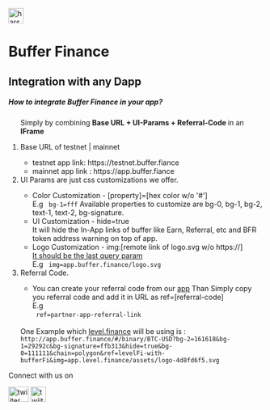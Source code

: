 <p  style="display:flex;align-items:center">
<a href="https://buffer.finance" target="blank"><img align="center" src="https://cdn.buffer.finance/Buffer-Media/main/bfr.png" alt="harshalmaniya2" height="30" width="30" /></a> 
</p>

# Buffer Finance

## Integration with any Dapp

##### How to integrate Buffer Finance in your app?

<ol>

Simply by combining <b>Base URL + UI-Params + Referral-Code </b> in an <b>IFrame</b>

<li>Base URL of testnet | mainnet</li>
<ul>
<li>
testnet app link: https://testnet.buffer.fiance
</li>
<li>
mainnet app link : https://app.buffer.fiance
</li>
</ul>

<li>UI Params are just css customizations we offer.</li>
<ul>
    <li>
    Color Customization - [property]=[hex color w/o '#']<br />
    E.g
    <code> bg-1=fff</code>
    Available properties to customize are
    bg-0, bg-1, bg-2, text-1, text-2, bg-signature.
    </li>
    <li>
    UI Customization  - hide=true<br />
    It will hide the In-App links of buffer like Earn, Referral, etc and BFR token address warning on top of app.
    </li>
    <li>
    Logo Customization  - img:[remote link of logo.svg w/o https://] <br />
    <u>It should be the last query param</u><br/>
    E.g
    <code> img=app.buffer.finance/logo.svg</code>
     </li>
</ul>
<li>Referral Code.</li>
<ul>
    <li>
    You can create your referral code from our <a href="https://app.buffer.finance/#/referral?tab=Create+your+Referral">app</a>
    Than Simply copy you referral code and add it in URL as
    ref=[referral-code]
    <br/>
    E.g
    <br/>
    <code> ref=partner-app-referral-link</code>
     </li>
</ul>
<br/>
One Example which <a href="https://app.level.finance/trade/btc/long">level.finance</a> will be using is :<code> http://app.buffer.finance/#/binary/BTC-USD?bg-2=161618&bg-1=29292c&bg-signature=ffb313&hide=true&bg-0=111111&chain=polygon&ref=levelFi-with-bufferFi&img=app.level.finance/assets/logo-4d8fd6f5.svg</code>

</ol>

</ul>
</ol>

Connect with us on

 <p align="left">
<a href="https://twitter.com/Buffer_Finance?ref_src=twsrc%5Egoogle%7Ctwcamp%5Eserp%7Ctwgr%5Eauthor" target="blank"><img align="center" src="https://raw.githubusercontent.com/rahuldkjain/github-profile-readme-generator/master/src/images/icons/Social/twitter.svg" alt="twiiter link" height="30" width="40" /></a>
<a href="https://t.me/bufferfinance" target="blank"><img align="center" src="https://cdn3.iconfinder.com/data/icons/popular-services-brands-vol-2/512/telegram-512.png" alt="twiiter link" height="30" width="30" /></a>

</p>
